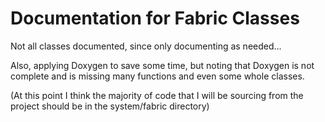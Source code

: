 # Documentation for Fabric Classes

Not all classes documented, since only documenting as needed...

Also, applying Doxygen to save some time, but noting that Doxygen is not complete and is 
missing many functions and even some whole classes.

(At this point I think the majority of code that I will be sourcing from the project should be in the system/fabric 
directory)